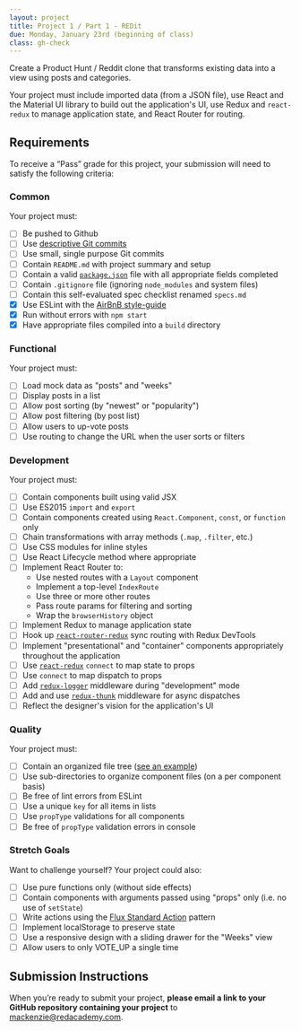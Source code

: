 ```yaml
---
layout: project
title: Project 1 / Part 1 - REDit
due: Monday, January 23rd (beginning of class)
class: gh-check
---
```


Create a Product Hunt / Reddit clone that transforms existing data into a view using posts and categories.

Your project must include imported data (from a JSON file), use React and the Material UI library to build out the application's UI, use Redux and `react-redux` to manage application state, and React Router for routing. 

## Requirements

To receive a “Pass” grade for this project, your submission will need to satisfy the following criteria:

### Common

Your project must:

- [ ] Be pushed to Github 
- [ ] Use [descriptive Git commits](http://chris.beams.io/posts/git-commit/)
- [ ] Use small, single purpose Git commits
- [ ] Contain `README.md` with project summary and setup
- [ ] Contain a valid [`package.json`](http://browsenpm.org/package.json) file with all appropriate fields completed
- [ ] Contain `.gitignore` file (ignoring `node_modules` and system files)
- [ ] Contain this self-evaluated spec checklist renamed `specs.md`
- [X] Use ESLint with the [AirBnB style-guide](https://github.com/airbnb/javascript)
- [X] Run without errors with `npm start`
- [X] Have appropriate files compiled into a `build` directory

### Functional

Your project must:

- [ ] Load mock data as "posts" and "weeks"
- [ ] Display posts in a list
- [ ] Allow post sorting (by "newest" or "popularity")
- [ ] Allow post filtering (by post list)
- [ ] Allow users to up-vote posts
- [ ] Use routing to change the URL when the user sorts or filters

### Development

Your project must:

- [ ] Contain components built using valid JSX
- [ ] Use ES2015 `import` and `export`
- [ ] Contain components created using `React.Component`, `const`, or `function` only
- [ ] Chain transformations with array methods (`.map`, `.filter`, etc.)
- [ ] Use CSS modules for inline styles
- [ ] Use React Lifecycle method where appropriate
- [ ] Implement React Router to:
  - Use nested routes with a `Layout` component
  - Implement a top-level `IndexRoute`
  - Use three or more other routes
  - Pass route params for filtering and sorting
  - Wrap the `browserHistory` object
- [ ] Implement Redux to manage application state
- [ ] Hook up [`react-router-redux`](https://github.com/reactjs/react-router-redux) sync routing with Redux DevTools
- [ ] Implement "presentational" and "container" components appropriately throughout the application
- [ ] Use [`react-redux`](https://github.com/reactjs/react-redux) `connect` to map state to props
- [ ] Use `connect` to map dispatch to props
- [ ] Add [`redux-logger`](https://github.com/evgenyrodionov/redux-logger) middleware during "development" mode
- [ ] Add and use [`redux-thunk`](https://github.com/gaearon/redux-thunk) middleware for async dispatches
- [ ] Reflect the designer's vision for the application's UI

### Quality

Your project must:

- [ ] Contain an organized file tree ([see an example](http://marmelab.com/blog/2015/12/17/react-directory-structure.html))
- [ ] Use sub-directories to organize component files (on a per component basis)
- [ ] Be free of lint errors from ESLint
- [ ] Use a unique `key` for all items in lists
- [ ] Use `propType` validations for all components
- [ ] Be free of `propType` validation errors in console

### Stretch Goals

Want to challenge yourself? Your project could also:

- [ ] Use pure functions only (without side effects)
- [ ] Contain components with arguments passed using "props" only (i.e. no use of `setState`)
- [ ] Write actions using the [Flux Standard Action](https://github.com/acdlite/flux-standard-action) pattern
- [ ] Implement localStorage to preserve state
- [ ] Use a responsive design with a sliding drawer for the "Weeks" view
- [ ] Allow users to only VOTE_UP a single time

## Submission Instructions

When you’re ready to submit your project, **please email a link to your GitHub repository containing your project** to mackenzie@redacademy.com.
